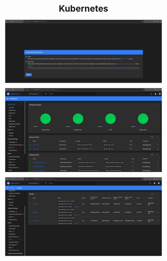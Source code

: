 <h1 align="center">Kubernetes</h1>


<p align="center">
  <img alt="DevOps" src="../../data/k8s-images/k8s-admin-3.png">
</p>

<p align="center">
  <img alt="DevOps" src="../../data/k8s-images/k8s-admin-1.png">
</p>

<p align="center">
  <img alt="DevOps" src="../../data/k8s-images/k8s-admin-2.png">
</p>